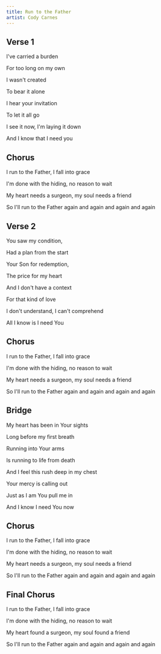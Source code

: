 ```yaml
---
title: Run to the Father 
artist: Cody Carnes
---
```


## Verse 1

I've carried a burden

For too long on my own

I wasn't created

To bear it alone

I hear your invitation

To let it all go

I see it now, I'm laying it down

And I know that I need you

## Chorus

I run to the Father, I fall into grace

I'm done with the hiding, no reason to wait

My heart needs a surgeon, my soul needs a friend

So I'll run to the Father again and again and again and again

## Verse 2

You saw my condition,

Had a plan from the start

Your Son for redemption,

The price for my heart

And I don't have a context

For that kind of love

I don't understand, I can't comprehend

All I know is I need You

## Chorus

I run to the Father, I fall into grace

I'm done with the hiding, no reason to wait

My heart needs a surgeon, my soul needs a friend

So I'll run to the Father again and again and again and again

## Bridge

My heart has been in Your sights
            
Long before my first breath
           
Running into Your arms
               
Is running to life from death
                 
And I feel this rush deep in my chest
                
Your mercy is calling out
          
Just as I am You pull me in
              
And I know I need You now

## Chorus

I run to the Father, I fall into grace

I'm done with the hiding, no reason to wait

My heart needs a surgeon, my soul needs a friend

So I'll run to the Father again and again and again and again

## Final Chorus

I run to the Father, I fall into grace

I'm done with the hiding, no reason to wait

My heart found a surgeon, my soul found a friend

So I'll run to the Father again and again and again and again
